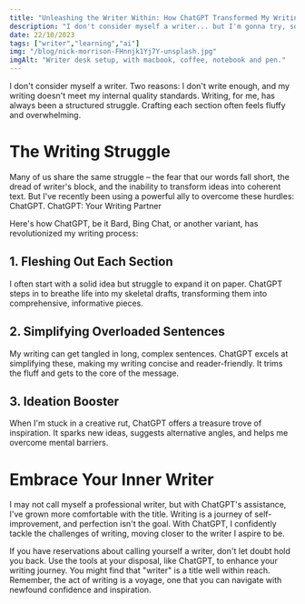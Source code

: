 ```yaml
---
title: "Unleashing the Writer Within: How ChatGPT Transformed My Writing"
description: "I don't consider myself a writer... but I'm gonna try, so read on to see how."
date: 22/10/2023
tags: ["writer","learning","ai"]
img: "/blog/nick-morrison-FHnnjk1Yj7Y-unsplash.jpg"
imgAlt: "Writer desk setup, with macbook, coffee, notebook and pen."
---
```


I don't consider myself a writer. Two reasons: I don't write enough, and my writing doesn't meet my internal quality standards. Writing, for me, has always been a structured struggle. Crafting each section often feels fluffy and overwhelming.

# The Writing Struggle

Many of us share the same struggle – the fear that our words fall short, the dread of writer's block, and the inability to transform ideas into coherent text. But I've recently been using a powerful ally to overcome these hurdles: ChatGPT.
ChatGPT: Your Writing Partner

Here's how ChatGPT, be it Bard, Bing Chat, or another variant, has revolutionized my writing process:

## 1. Fleshing Out Each Section

I often start with a solid idea but struggle to expand it on paper. ChatGPT steps in to breathe life into my skeletal drafts, transforming them into comprehensive, informative pieces.

## 2. Simplifying Overloaded Sentences

My writing can get tangled in long, complex sentences. ChatGPT excels at simplifying these, making my writing concise and reader-friendly. It trims the fluff and gets to the core of the message.

## 3. Ideation Booster

When I'm stuck in a creative rut, ChatGPT offers a treasure trove of inspiration. It sparks new ideas, suggests alternative angles, and helps me overcome mental barriers.

# Embrace Your Inner Writer

I may not call myself a professional writer, but with ChatGPT's assistance, I've grown more comfortable with the title. Writing is a journey of self-improvement, and perfection isn't the goal. With ChatGPT, I confidently tackle the challenges of writing, moving closer to the writer I aspire to be.

If you have reservations about calling yourself a writer, don't let doubt hold you back. Use the tools at your disposal, like ChatGPT, to enhance your writing journey. You might find that "writer" is a title well within reach. Remember, the act of writing is a voyage, one that you can navigate with newfound confidence and inspiration.
